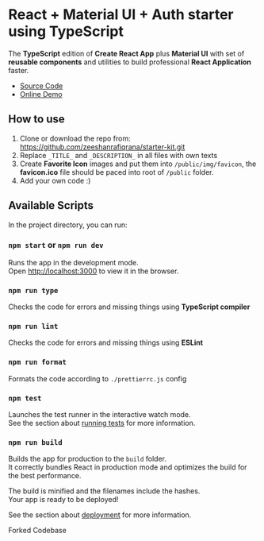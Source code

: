 # React + Material UI + Auth starter using TypeScript

The **TypeScript** edition of **Create React App** plus **Material UI** with set of **reusable components** and utilities to build professional **React Application** faster.

- [Source Code](https://github.com/karpolan/react-typescript-material-ui-with-auth-starter)
- [Online Demo](https://react-typescript-material.netlify.app/)

## How to use

1. Clone or download the repo from: https://github.com/zeeshanrafiqrana/starter-kit.git
2. Replace `_TITLE_` and `_DESCRIPTION_` in all files with own texts
3. Create **Favorite Icon** images and put them into `/public/img/favicon`, the **favicon.ico** file should be paced into root of `/public` folder.
4. Add your own code :)

## Available Scripts

In the project directory, you can run:

### `npm start` or `npm run dev`

Runs the app in the development mode.<br />
Open [http://localhost:3000](http://localhost:3000) to view it in the browser.

### `npm run type`

Checks the code for errors and missing things using **TypeScript compiler**

### `npm run lint`

Checks the code for errors and missing things using **ESLint**

### `npm run format`

Formats the code according to `./prettierrc.js` config

### `npm test`

Launches the test runner in the interactive watch mode.\
See the section about [running tests](https://facebook.github.io/create-react-app/docs/running-tests) for more information.

### `npm run build`

Builds the app for production to the `build` folder.\
It correctly bundles React in production mode and optimizes the build for the best performance.

The build is minified and the filenames include the hashes.\
Your app is ready to be deployed!

See the section about [deployment](https://facebook.github.io/create-react-app/docs/deployment) for more information.


Forked Codebase
